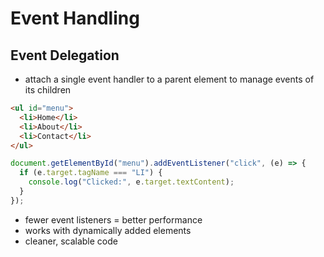 # Event Handling

##

## Event Delegation

- attach a single event handler to a parent element to manage events of its children

```html
<ul id="menu">
  <li>Home</li>
  <li>About</li>
  <li>Contact</li>
</ul>
```

```js
document.getElementById("menu").addEventListener("click", (e) => {
  if (e.target.tagName === "LI") {
    console.log("Clicked:", e.target.textContent);
  }
});
```

- fewer event listeners = better performance
- works with dynamically added elements
- cleaner, scalable code
